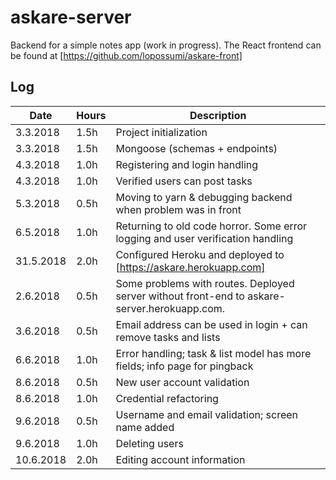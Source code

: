 # askare-server

Backend for a simple notes app (work in progress). The React frontend can be found at [https://github.com/lopossumi/askare-front]

## Log

| Date       | Hours | Description
|------------|-------|--------------
| 3.3.2018   | 1.5h  | Project initialization
| 3.3.2018   | 1.5h  | Mongoose (schemas + endpoints)
| 4.3.2018   | 1.0h  | Registering and login handling
| 4.3.2018   | 1.0h  | Verified users can post tasks
| 5.3.2018   | 0.5h  | Moving to yarn & debugging backend when problem was in front
| 6.5.2018   | 1.0h  | Returning to old code horror. Some error logging and user verification handling
| 31.5.2018  | 2.0h  | Configured Heroku and deployed to [https://askare.herokuapp.com]
| 2.6.2018   | 0.5h  | Some problems with routes. Deployed server without front-end to askare-server.herokuapp.com.
| 3.6.2018   | 0.5h  | Email address can be used in login + can remove tasks and lists
| 6.6.2018   | 1.0h  | Error handling; task & list model has more fields; info page for pingback
| 8.6.2018   | 0.5h  | New user account validation
| 8.6.2018   | 1.0h  | Credential refactoring
| 9.6.2018   | 0.5h  | Username and email validation; screen name added
| 9.6.2018   | 1.0h  | Deleting users
| 10.6.2018  | 2.0h  | Editing account information